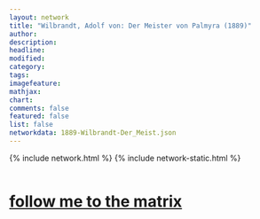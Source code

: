 ```yaml
---
layout: network
title: "Wilbrandt, Adolf von: Der Meister von Palmyra (1889)"
author:
description:
headline:
modified:
category:
tags: 
imagefeature: 
mathjax: 
chart: 
comments: false
featured: false
list: false
networkdata: 1889-Wilbrandt-Der_Meist.json
---
```

{% include network.html %}
{% include network-static.html %}
<div class="row">
  <div class="small-5 small-centered columns"><a href="/matrix137"><h1>follow me to the matrix</h1></a>
</div>
</div>
